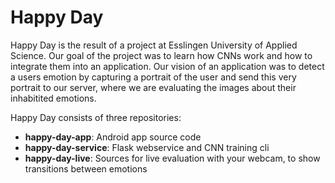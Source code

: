 # Happy Day

Happy Day is the result of a project at Esslingen University of Applied Science.
Our goal of the project was to learn how CNNs work and how to integrate them into an application. 
Our vision of an application was to detect a users emotion by capturing a portrait of the user and send this very portrait to our server, where we are evaluating the images about their inhabitited emotions. 

Happy Day consists of three repositories:

- **happy-day-app**: Android app source code
- **happy-day-service**: Flask webservice and CNN training cli
- **happy-day-live**: Sources for live evaluation with your webcam, to show transitions between emotions


